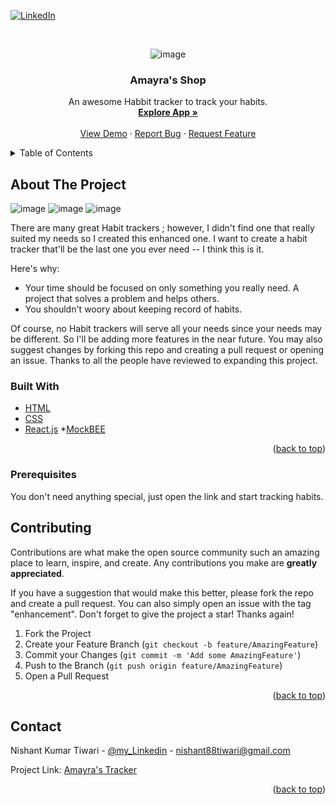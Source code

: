 <div id="top"></div>
<!--
*** Thanks for checking out my Project. If you have a suggestion
*** that would make this better, please fork the repo and create a pull request
*** or simply open an issue with the tag "enhancement".
*** Don't forget to give the project a star!
*** Thanks again! Now go create something AMAZING! :D
-->



<!-- PROJECT SHIELDS -->

[![LinkedIn][linkedin-shield]](https://www.linkedin.com/in/nishant-kumar-tiwari-253a46196/)



<!-- PROJECT LOGO -->
<br />
<div align="center">
  
![image](https://user-images.githubusercontent.com/47889284/168411287-00ecaa7d-a355-499e-81dd-c237f676a626.png)
 

  <h3 align="center">Amayra's Shop</h3>

  <p align="center">
    An awesome Habbit tracker to track your habits.
    <br />
    <a href="https://amayrastracker.netlify.app/"><strong>Explore App »</strong></a>
    <br />
    <br />
    <a href="https://amayrastracker.netlify.app/">View Demo</a>
    ·
    <a href="https://github.com/Asuraking1n/amayrastracker/issues">Report Bug</a>
    ·
    <a href="https://github.com/Asuraking1n/amayrastracker/pulls">Request Feature</a>
  </p>
</div>



<!-- TABLE OF CONTENTS -->
<details>
  <summary>Table of Contents</summary>
  <ol>
    <li>HomePage</li>
    <li>Login/Logout</li>
    <li>Sign Up</li>
    <li>Add/Edit/Delete Habits</li>
    <li>Archive/restore habits</li>
    <li>Pomodoro</li>
    <li>chart</li>
    <li>Motivational Quoates</li>
    <li>Responisve</li>
  </ol>
</details>



<!-- ABOUT THE PROJECT -->
## About The Project
![image](https://user-images.githubusercontent.com/47889284/168411352-9e3234ef-3fa1-4eb5-8a24-72c17fe84fa6.png)
![image](https://user-images.githubusercontent.com/47889284/168411360-d158a648-db63-4155-b69b-e3c000603871.png)
![image](https://user-images.githubusercontent.com/47889284/168411375-52538b8f-8279-469d-bd0a-dd41a8da2741.png)


There are many great Habit trackers ; however, I didn't find one that really suited my needs so I created this enhanced one. I want to create a habit tracker that'll be the last one you ever need -- I think this is it.

Here's why:
* Your time should be focused on only something you really need. A project that solves a problem and helps others.
* You shouldn't woory about keeping record of habits.

Of course, no Habit trackers will serve all your needs since your needs may be different. So I'll be adding more features in the near future. You may also suggest changes by forking this repo and creating a pull request or opening an issue. Thanks to all the people have reviewed to expanding this project.



### Built With


* [HTML](https://www.w3schools.com/html/)
* [CSS](https://www.w3schools.com/css/)
* [React.js](https://reactjs.org/)
*[MockBEE](http://mockbee.netlify.app/docs)

<p align="right">(<a href="#top">back to top</a>)</p>





### Prerequisites

You don't need anything special, just open the link and start tracking habits.





<!-- ROADMAP -->

## Contributing

Contributions are what make the open source community such an amazing place to learn, inspire, and create. Any contributions you make are **greatly appreciated**.

If you have a suggestion that would make this better, please fork the repo and create a pull request. You can also simply open an issue with the tag "enhancement".
Don't forget to give the project a star! Thanks again!

1. Fork the Project
2. Create your Feature Branch (`git checkout -b feature/AmazingFeature`)
3. Commit your Changes (`git commit -m 'Add some AmazingFeature'`)
4. Push to the Branch (`git push origin feature/AmazingFeature`)
5. Open a Pull Request

<p align="right">(<a href="#top">back to top</a>)</p>



<!-- LICENSE -->


<!-- CONTACT -->
## Contact

Nishant Kumar Tiwari - [@my_Linkedin](https://www.linkedin.com/in/nishant-kumar-tiwari-253a46196/) - nishant88tiwari@gmail.com

Project Link: [Amayra's Tracker](https://github.com/Asuraking1n/amayrastracker)

<p align="right">(<a href="#top">back to top</a>)</p>




<!-- MARKDOWN LINKS & IMAGES -->


[linkedin-shield]: https://img.shields.io/badge/-LinkedIn-black.svg?style=for-the-badge&logo=linkedin&colorB=555
